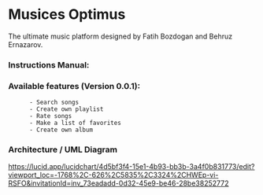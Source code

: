 # Musices Optimus
The ultimate music platform designed by Fatih Bozdogan and Behruz Ernazarov.

### Instructions Manual:

### Available features (Version 0.0.1):
          - Search songs
          - Create own playlist
          - Rate songs 
          - Make a list of favorites 
          - Create own album

### Architecture / UML Diagram
https://lucid.app/lucidchart/4d5bf3f4-15e1-4b93-bb3b-3a4f0b831773/edit?viewport_loc=-1768%2C-626%2C5835%2C3324%2CHWEp-vi-RSFO&invitationId=inv_73eadadd-0d32-45e9-be46-28be38252772
